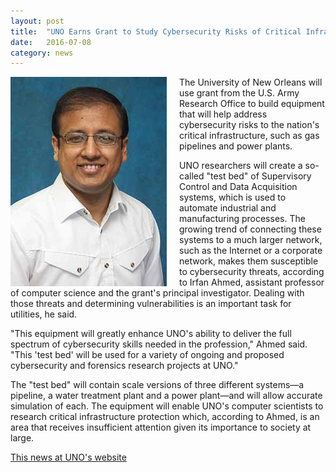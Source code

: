 ```yaml
---
layout: post
title:  "UNO Earns Grant to Study Cybersecurity Risks of Critical Infrastructure"
date:   2016-07-08
category: news
---
```


<img alt="photo of the Dr. Irfan Ahmed" src="/assets/img/news/ahmed2.jpg" style="float: left; margin-right: 20px;">

The University of New Orleans will use grant from the U.S. Army Research Office to build equipment that will help address cybersecurity risks to the nation's critical infrastructure, such as gas pipelines and power plants.

UNO researchers will create a so-called "test bed" of Supervisory Control and Data Acquisition systems, which is used to automate industrial and manufacturing processes. The growing trend of connecting these systems to a much larger network, such as the Internet or a corporate network, makes them susceptible to cybersecurity threats, according to Irfan Ahmed, assistant professor of computer science and the grant's principal investigator. Dealing with those threats and determining vulnerabilities is an important task for utilities, he said.

"This equipment will greatly enhance UNO's ability to deliver the full spectrum of cybersecurity skills needed in the profession," Ahmed said. "This 'test bed' will be used for a variety of ongoing and proposed cybersecurity and forensics research projects at UNO." 

The "test bed" will contain scale versions of three different systems—a pipeline, a water treatment plant and a power plant—and will allow accurate simulation of each. The equipment will enable UNO's computer scientists to research critical infrastructure protection which, according to Ahmed, is an area that receives insufficient attention given its importance to society at large. 

[This news at UNO's website](http://www.uno.edu/campus-news/2015/UNO-Earns-Grant-to-Study-Cybersecurity-Risks-of-Critical-Infrastructure.aspx)